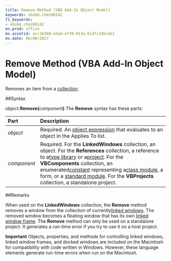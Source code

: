```yaml
---
title: Remove Method (VBA Add-In Object Model)
keywords: vbob6.chm100142
f1_keywords:
- vbob6.chm100142
ms.prod: office
ms.assetid: acc163b9-e5ad-ef39-013a-614fc24bcde1
ms.date: 06/08/2017
---
```



# Remove Method (VBA Add-In Object Model)



Removes an item from a [collection](../../Glossary/vbe-glossary.md).

##Syntax

_object_**.Remove(**_component_**)**
The  **Remove** syntax has these parts:


|**Part**|**Description**|
|:-----|:-----|
| _object_|Required. An [object expression](../../Glossary/vbe-glossary.md) that evaluates to an object in the Applies To list.|
| _component_|Required. For the  **LinkedWindows** collection, an object. For the **References** collection, a reference to a[type library](../../Glossary/vbe-glossary.md) or a[project](../../Glossary/vbe-glossary.md). For the  **VBComponents** collection, an enumerated[constant](../../Glossary/vbe-glossary.md) representing a[class module](../../Glossary/vbe-glossary.md), a form, or a [standard module](../../Glossary/vbe-glossary.md). For the  **VBProjects** collection, a standalone project.|

##Remarks

When used on the  **LinkedWindows** collection, the **Remove** method removes a window from the collection of currently[linked windows](../../Glossary/vbe-glossary.md). The removed window becomes a floating window that has its own [linked window frame](../../Glossary/vbe-glossary.md). The  **Remove** method can only be used on a standalone project. It generates a run-time error if you try to use it on a host project.


 **Important**  Objects, properties, and methods for controlling linked windows, linked window frames, and docked windows are included on the Macintosh for compatibility with code written in Windows. However, these language elements generate run-time errors when run on the Macintosh.



